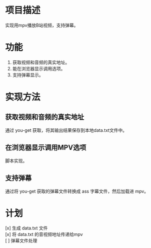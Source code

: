 # 项目描述   
实现用mpv播放B站视频，支持弹幕。   

# 功能   
1. 获取视频和音频的真实地址。  
2. 能在浏览器显示调用选项。  
3. 支持弹幕显示。

# 实现方法  
## 获取视频和音频的真实地址  
通过 you-get 获取，将其输出结果保存到本地data.txt文件中。

## 在浏览器显示调用MPV选项  
脚本实现。

## 支持弹幕
通过将 you-get 获取的弹幕文件转换成 ass 字幕文件，然后加载进 mpv。


# 计划   
[x] 生成 data.txt 文件  
[x] 将 data.txt 的音视频地址传递给mpv   
[ ] 弹幕文件处理   